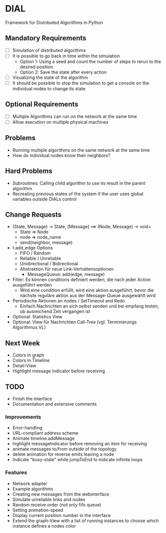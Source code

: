# DIAL
Framework for Distributed Algorithms in Python

## Mandatory Requirements
- [ ] Simulation of distributed algorithms
- [ ] It is possible to go back in time within the simulation
    - Option 1: Using a seed and count the number of steps to rerun to the desired position
    - Option 2: Save the state after every action
- [ ] Visualizing the state of the algorithm
- [ ] It should be possible to stop the simulation to get a console on the individual nodes to change its state

## Optional Requirements
- [ ] Multiple Algorithms can run on the network at the same time
- [ ] Allow execution on multiple physical machines

## Problems
- Running multiple algorithms on the same network at the same time
- How do individual nodes know their neighbors?

## Hard Problems
  - Subroutines: Calling child algorithm to use its result in the parent algorithm
  - Recreating previous states of the system if the user uses global variables outside DIALs control

## Change Requests
- (State, Message) -> State, [Message] ==> (Node, Message) -> void+
  - State => Node
  - node => node_name
  - send(neighbor, message)
- t.add_edge Options
  - FIFO / Random
  - Reliable / Unreliable
  - Unidirectional / Bidirectional
  - Abstraktion für neue Link-Verhaltensoptionen
    - MessageQueue: add(edge, message)
- Filter: Es können conditions definiert werden, die nach jeder Action ausgeführt werden
  - Wird eine condition erfüllt, wird eine aktion ausgeführt, bevor die nächste reguläre aktion aus der Message-Queue ausgewählt wird
- Periodische Aktionen an nodes / SetTimeout and Redo
  - Einfach Nachrichten an sich selbst senden und bei empfang testen, ob ausreichend Zeit vergangen ist
- Optional: Statistics View
- Optional: View für Nachrichten Call-Tree (vgl. Terminierungs Algorithmus VL)


## Next Week
- Colors in graph
- Colors in Timeline
- Detail-View
- Highlight message indicator before receiving

## TODO
- Finish the interface
- Documentation and extensive comments

### Improvements
- Error-handling
- URL-compliant address scheme
- Animate timeline.addMessage 
- highlight messageIndicator before removing an item for receiving
- animate messages to/from outside of the topology
- delete animation for reverse emits leaving a node 
- Indicate "busy-state" while jumpToEnd to indicate infinite loops

### Features
- Network adapter
- Example algorithms
- Creating new messages from the webinterface
- Simulate unreliable links and nodes
- Random receive order (not only fifo queue)
- Setting animation-speed
- Display current position number in the interface
- Extend the graph-View with a list of running instances to choose which instance defines a nodes color




